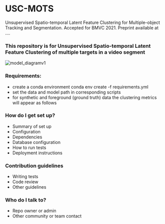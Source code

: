 # USC-MOTS #

Unsupervised Spatio-temporal Latent Feature Clustering for Multiple-object Tracking and Segmentation. Accepted for BMVC 2021. Preprint available at ....

### This repository is for Unsupervised Spatio-temporal Latent Feature Clustering of multiple targets in a video segment ###
![model_diagramv1](https://bitbucket.org/coviss/USC-MOTS/raw/master/model_diagramv1.PNG)
### Requirements: ###
* create a conda environment 
conda env create -f requirements.yml
* set the data and model path in corresponding scripts
* for synthetic and foreground (ground truth) data the clustering metrics will appear as follows

### How do I get set up? ###

* Summary of set up
* Configuration
* Dependencies
* Database configuration
* How to run tests
* Deployment instructions

### Contribution guidelines ###

* Writing tests
* Code review
* Other guidelines

### Who do I talk to? ###

* Repo owner or admin
* Other community or team contact